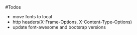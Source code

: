 #Todos

- move fonts to local
- http headers(X-Frame-Options, X-Content-Type-Options)
- update font-awesome and bootsrap versions

